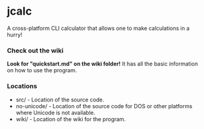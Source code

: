 # jcalc
A cross-platform CLI calculator that allows one to make calculations in a hurry! 




### Check out the wiki
**Look for "quickstart.md" on the wiki folder!** It has all the basic information on how to use the program.


### Locations
- src/ - Location of the source code.
- no-unicode/ - Location of the source code for DOS or other platforms where Unicode is not available.
- wiki/ - Location of the wiki for the program.
